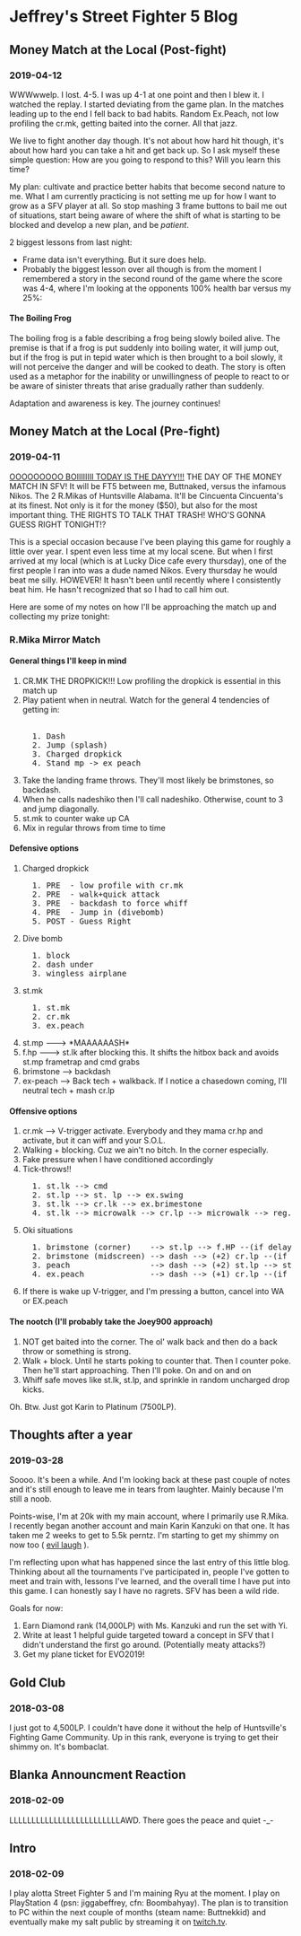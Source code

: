 # Jeffrey's Street Fighter 5 Blog

## Money Match at the Local (Post-fight)
### 2019-04-12

WWWwwelp. I lost. 4-5. I was up 4-1 at one point and then I blew it. I watched the replay. I started deviating from the game plan. In the matches leading up to the end I fell back to bad habits. Random Ex.Peach, not low profiling the cr.mk, getting baited into the corner. All that jazz.

We live to fight another day though. It's not about how hard hit though, it's about how hard you can take a hit and get back up. So I ask myself these simple question: How are you going to respond to this? Will you learn this time?

My plan: cultivate and practice better habits that become second nature to me. What I am currently practicing is not setting me up for how I want to grow as a SFV player at all. So stop mashing 3 frame buttons to bail me out of situations, start being aware of where the shift of what is starting to be blocked and develop a new plan, and be _patient_.

2 biggest lessons from last night:

- Frame data isn't everything. But it sure does help.
- Probably the biggest lesson over all though is from the moment I remembered a story in the second round of the game where the score was 4-4, where I'm looking at the opponents 100% health bar versus my 25%:

#### The Boiling Frog

The boiling frog is a fable describing a frog being slowly boiled alive. The premise is that if a frog is put suddenly into boiling water, it will jump out, but if the frog is put in tepid water which is then brought to a boil slowly, it will not perceive the danger and will be cooked to death. The story is often used as a metaphor for the inability or unwillingness of people to react to or be aware of sinister threats that arise gradually rather than suddenly.

Adaptation and awareness is key. The journey continues!

## Money Match at the Local (Pre-fight)
### 2019-04-11
<a href="https://media1.tenor.com/images/98f9206f14232c2589e1e82863a8a9da/tenor.gif?itemid=4575322" target="_blank">OOOOOOOOO BOIIIIIIII TODAY IS THE DAYYY!!!</a> THE DAY OF THE MONEY MATCH IN SFV! It will be FT5 between me, Buttnaked, versus the infamous Nikos. The 2 R.Mikas of Huntsville Alabama. It'll be Cincuenta Cincuenta's at its finest. Not only is it for the money ($50), but also for the most important thing. THE RIGHTS TO TALK THAT TRASH! WHO'S GONNA GUESS RIGHT TONIGHT!?

This is a special occasion because I've been playing this game for roughly a little over year. I spent even less time at my local scene. But when I first arrived at my local (which is at Lucky Dice cafe every thursday), one of the first people I ran into was a dude named Nikos. Every thursday he would beat me silly. HOWEVER! It hasn't been until recently where I consistently beat him. He hasn't recognized that so I had to call him out.

Here are some of my notes on how I'll be approaching the match up and collecting my prize tonight:

### R.Mika Mirror Match

#### General things I'll keep in mind

<ol>
<li>CR.MK THE DROPKICK!!! Low profiling the dropkick is essential in this match up</li>
<li>Play patient when in neutral. Watch for the general 4 tendencies of getting in:</li><br>
<pre>
  1. Dash
  2. Jump (splash)
  3. Charged dropkick
  4. Stand mp -> ex peach
</pre>
<li>Take the landing frame throws. They'll most likely be brimstones, so backdash.</li>
<li>When he calls nadeshiko then I'll call nadeshiko. Otherwise, count to 3 and jump diagonally.</li>
<li>st.mk to counter wake up CA</li>
<li>Mix in regular throws from time to time</li>
</ol>

#### Defensive options

<ol>
  <li>Charged dropkick</li>
<pre>
  1. PRE  - low profile with cr.mk
  2. PRE  - walk+quick attack
  3. PRE  - backdash to force whiff
  4. PRE  - Jump in (divebomb)
  5. POST - Guess Right
</pre>
  <li>Dive bomb</li>
<pre>
  1. block
  2. dash under
  3. wingless airplane
</pre>
  <li>st.mk</li>
<pre>
  1. st.mk
  2. cr.mk
  3. ex.peach
</pre>
  <li>st.mp ---> *MAAAAAASH*</li>
  <li>f.hp  ---> st.lk after blocking this. It shifts the hitbox back and avoids st.mp frametrap and cmd grabs</li>
  <li>brimstone --> backdash</li>
  <li>ex-peach --> Back tech + walkback. If I notice a chasedown coming, I'll neutral tech + mash cr.lp</li>
</ol>
  
#### Offensive options

<ol>
  <li>cr.mk --> V-trigger activate. Everybody and they mama cr.hp and activate, but it can wiff and your S.O.L.</li>
  <li>Walking + blocking. Cuz we ain't no bitch. In the corner especially.</li>
  <li>Fake pressure when I have conditioned accordingly</li>
  <li>Tick-throws!!</li>
<pre>
  1. st.lk --> cmd
  2. st.lp --> st. lp --> ex.swing
  3. st.lk --> cr.lk --> ex.brimestone
  4. st.lk --> microwalk --> cr.lp --> microwalk --> reg.grab
</pre>
  <li>Oki situations</li>
<pre>
  1. brimstone (corner)    --> st.lp --> f.HP --(if delayed)--> st.lp (x2) --> f.HP or cr.mp
  2. brimstone (midscreen) --> dash --> (+2) cr.lp --(if delayed)--> st.lp (x2) --> f.HP or cr.mp
  3. peach                 --> dash --> (+2) st.lp --> st.lp --> st.mp
  4. ex.peach              --> dash --> (+1) cr.lp --(if delayed)--> f.HP
</pre>
  <li>If there is wake up V-trigger, and I'm pressing a button, cancel into WA or EX.peach</li>
</ol>

#### The nootch (I'll probably take the Joey900 approach)

<ol>
  <li>NOT get baited into the corner. The ol' walk back and then do a back throw or something is strong.</li>
  <li>Walk + block. Until he starts poking to counter that. Then I counter poke. Then he'll start approaching. Then I'll poke. On and on and on</li>
  <li>Whiff safe moves like st.lk, st.lp, and sprinkle in random uncharged drop kicks.</li>
</ol>  

Oh. Btw. Just got Karin to Platinum (7500LP).

## Thoughts after a year
### 2019-03-28

Soooo. It's been a while. And I'm looking back at these past couple of notes and it's still enough to leave me in tears from laughter. Mainly because I'm still a noob.

Points-wise, I'm at 20k with my main account, where I primarily use R.Mika. I recently began another account and main Karin Kanzuki on that one. It has taken me 2 weeks to get to 5.5k perntz. I'm starting to get my shimmy on now too ( <a href="https://media.eventhubs.com/images/2016/05/28_valleface04t.jpg" target="_blank">evil laugh</a> ).

I'm reflecting upon what has happened since the last entry of this little blog. Thinking about all the tournaments I've participated in, people I've gotten to meet and train with, lessons I've learned, and the overall time I have put into this game. I can honestly say I have no ragrets. SFV has been a wild ride.

Goals for now:
  1. Earn Diamond rank (14,000LP) with Ms. Kanzuki and run the set with Yi.
  2. Write at least 1 helpful guide targeted toward a concept in SFV that I didn't understand the first go around. (Potentially meaty attacks?)
  3. Get my plane ticket for EVO2019!

## Gold Club
### 2018-03-08

I just got to 4,500LP. I couldn't have done it without the help of Huntsville's Fighting Game Community. Up in this rank, everyone is trying to get their shimmy on. It's bombaclat.

## Blanka Announcment Reaction
### 2018-02-09

LLLLLLLLLLLLLLLLLLLLLLLLLAWD. There goes the peace and quiet -_-

## Intro
### 2018-02-09

I play alotta Street Fighter 5 and I'm maining Ryu at the moment. I play on PlayStation 4 (psn: jiggabeffrey, cfn: Boombahyay). The plan is to transition to PC within the next couple of months (steam name: Buttnekkid) and eventually make my salt public by streaming it on [twitch.tv](https://www.twitch.tv/).
